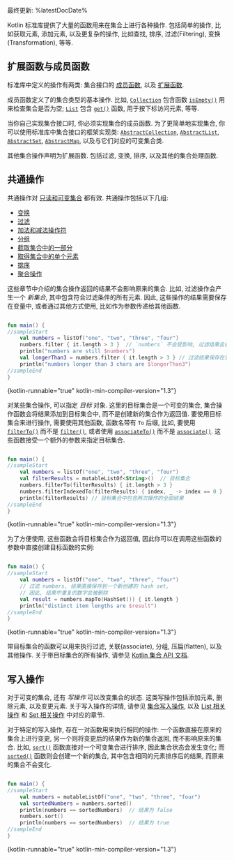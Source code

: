 [//]: # (title: 集合操作概述)

最终更新: %latestDocDate%

Kotlin 标准库提供了大量的函数用来在集合上进行各种操作.
包括简单的操作, 比如获取元素, 添加元素,
以及更复杂的操作, 比如查找, 排序, 过滤(Filtering), 变换(Transformation), 等等.

## 扩展函数与成员函数

标准库中定义的操作有两类: 集合接口的 [成员函数](classes.md#class-members), 以及 [扩展函数](extensions.md#extension-functions).

成员函数定义了的集合类型的基本操作. 比如,
[`Collection`](https://kotlinlang.org/api/latest/jvm/stdlib/kotlin.collections/-collection/index.html)
包含函数
[`isEmpty()`](https://kotlinlang.org/api/latest/jvm/stdlib/kotlin.collections/-collection/is-empty.html)
用来检查集合是否为空;
[`List`](https://kotlinlang.org/api/latest/jvm/stdlib/kotlin.collections/-list/index.html)
包含
[`get()`](https://kotlinlang.org/api/latest/jvm/stdlib/kotlin.collections/-list/get.html)
函数, 用于按下标访问元素, 等等.

当你自己实现集合接口时, 你必须实现集合的成员函数.
为了更简单地实现集合, 你可以使用标准库中集合接口的框架实现类:
[`AbstractCollection`](https://kotlinlang.org/api/latest/jvm/stdlib/kotlin.collections/-abstract-collection/index.html),
[`AbstractList`](https://kotlinlang.org/api/latest/jvm/stdlib/kotlin.collections/-abstract-list/index.html),
[`AbstractSet`](https://kotlinlang.org/api/latest/jvm/stdlib/kotlin.collections/-abstract-set/index.html),
[`AbstractMap`](https://kotlinlang.org/api/latest/jvm/stdlib/kotlin.collections/-abstract-map/index.html),
以及与它们对应的可变集合类.

其他集合操作声明为扩展函数.
包括过滤, 变换, 排序, 以及其他的集合处理函数.

## 共通操作

共通操作对 [只读和可变集合](collections-overview.md#collection-types) 都有效.
共通操作包括以下几组:

* [变换](collection-transformations.md)
* [过滤](collection-filtering.md)
* [加法和减法操作符](collection-plus-minus.md)
* [分组](collection-grouping.md)
* [截取集合中的一部分](collection-parts.md)
* [取得集合中的单个元素](collection-elements.md)
* [排序](collection-ordering.md)
* [聚合操作](collection-aggregate.md)

这些章节中介绍的集合操作返回的结果不会影响原来的集合.
比如, 过滤操作会产生一个 _新集合_, 其中包含符合过滤条件的所有元素.
因此, 这些操作的结果需要保存在变量中, 或者通过其他方式使用, 比如作为参数传递给其他函数.

```kotlin

fun main() {
//sampleStart
    val numbers = listOf("one", "two", "three", "four")
    numbers.filter { it.length > 3 }  // `numbers` 不会受影响, 过滤结果会丢失
    println("numbers are still $numbers")
    val longerThan3 = numbers.filter { it.length > 3 } // 过滤结果保存在变量 `longerThan3` 中
    println("numbers longer than 3 chars are $longerThan3")
//sampleEnd
}
```
{kotlin-runnable="true" kotlin-min-compiler-version="1.3"}

对某些集合操作, 可以指定 _目标_ 对象.
这里的目标集合是一个可变的集合, 集合操作函数会将结果添加到目标集合中, 而不是创建新的集合作为返回值.
要使用目标集合来进行操作, 需要使用其他函数, 函数名带有 `To` 后缀,
比如, 要使用
[`filterTo()`](https://kotlinlang.org/api/latest/jvm/stdlib/kotlin.collections/filter-to.html)
而不是
[`filter()`](https://kotlinlang.org/api/latest/jvm/stdlib/kotlin.collections/filter.html),
或者使用
[`associateTo()`](https://kotlinlang.org/api/latest/jvm/stdlib/kotlin.collections/associate-to.html)
而不是
[`associate()`](https://kotlinlang.org/api/latest/jvm/stdlib/kotlin.collections/associate.html).
这些函数接受一个额外的参数来指定目标集合.

```kotlin

fun main() {
//sampleStart
    val numbers = listOf("one", "two", "three", "four")
    val filterResults = mutableListOf<String>()  // 目标集合
    numbers.filterTo(filterResults) { it.length > 3 }
    numbers.filterIndexedTo(filterResults) { index, _ -> index == 0 }
    println(filterResults) // 目标集合中包含两次操作的全部结果
//sampleEnd
}
```
{kotlin-runnable="true" kotlin-min-compiler-version="1.3"}

为了方便使用, 这些函数会将目标集合作为返回值,
因此你可以在调用这些函数的参数中直接创建目标函数的实例:

```kotlin

fun main() {
//sampleStart
    val numbers = listOf("one", "two", "three", "four")
    // 过滤 numbers, 结果直接保存到一个新创建的 hash set,
    // 因此, 结果中重复的数字会被删除
    val result = numbers.mapTo(HashSet()) { it.length }
    println("distinct item lengths are $result")
//sampleEnd
}
```
{kotlin-runnable="true" kotlin-min-compiler-version="1.3"}

带目标集合的函数可以用来执行过滤, 关联(associate), 分组, 压扁(flatten), 以及其他操作.
关于带目标集合的所有操作, 请参见
[Kotlin 集合 API 文档](https://kotlinlang.org/api/latest/jvm/stdlib/kotlin.collections/index.html).

## 写入操作

对于可变的集合, 还有 _写操作_ 可以改变集合的状态. 这类写操作包括添加元素, 删除元素, 以及变更元素.
关于写入操作的详情, 请参见 [集合写入操作](collection-write.md),
以及 [List 相关操作](list-operations.md#list-write-operations)
和 [Set 相关操作](map-operations.md#map-write-operations) 中对应的章节.

对于特定的写入操作, 存在一对函数用来执行相同的操作:
一个函数直接在原来的集合上进行变更, 另一个则将变更后的结果作为新的集合返回, 而不影响原来的集合.
比如,
[`sort()`](https://kotlinlang.org/api/latest/jvm/stdlib/kotlin.collections/sort.html)
函数直接对一个可变集合进行排序, 因此集合状态会发生变化;
而
[`sorted()`](https://kotlinlang.org/api/latest/jvm/stdlib/kotlin.collections/sorted.html)
函数则会创建一个新的集合, 其中包含相同的元素排序后的结果, 而原来的集合不会变化.

```kotlin

fun main() {
//sampleStart
    val numbers = mutableListOf("one", "two", "three", "four")
    val sortedNumbers = numbers.sorted()
    println(numbers == sortedNumbers)  // 结果为 false
    numbers.sort()
    println(numbers == sortedNumbers)  // 结果为 true
//sampleEnd
}
```
{kotlin-runnable="true" kotlin-min-compiler-version="1.3"}
